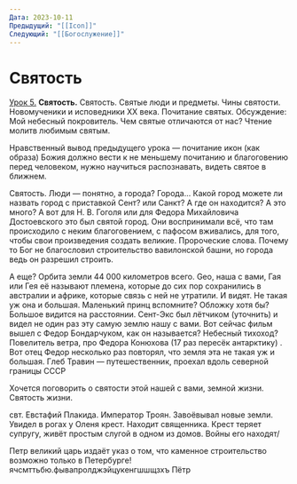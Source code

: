 ```yaml
---
Дата: 2023-10-11
Предыдущий: "[[Icon]]"
Следующий: "[[Богослужение]]"
---
```

# Святость

[Урок 5.](http://uralprosvet.ru/cpsh/Metodicheski_kabinet/pzb/bogoslugenie/svyatost/) **Святость.** Святость. Святые люди и предметы. Чины святости. Новомученики и исповедники XX века. Почитание святых. Обсуждение: Мой небесный покровитель. Чем святые отличаются от нас? Чтение молитв любимым святым.

Нравственный вывод предыдущего урока — почитание икон (как образа) Божия должно вести к не меньшему почитанию и благоговению перед человеком, нужно научиться распознавать, видеть святое в ближнем. 

Святость. Люди — понятно, а города? Города... Какой город можете ли назвать город с приставкой Сент? или Санкт? А где он находится? А это много? А вот для Н. В. Гоголя или для Федора Михайловича Достоевского это был святой город. Они воспринимали всё, что там происходило с неким благоговением, с пафосом вживались, для того, чтобы свои произведения создать великие. Пророческие слова. Почему то Бог не благословил строительство вавилонской башни, но города ведь он разрешил строить.

А еще? Орбита земли 44 000 километров всего. Geo, наша с вами, Гая или Гея её называют племена, которые до сих пор сохранились в австралии и африке, которые связь с ней не утратили. И видят. Не такая уж она и большая. Маленький принц вспомните? Обложку хотя бы? Большое видится на расстоянии. Сент-Экс был лётчиком (уточнить) и видел не один раз эту самую землю нашу с вами. Вот сейчас фильм вышел с Федор Бондарчуком, как он называется? Небесный тихоход? Повелитель ветра, про Федора Конюхова (17 раз пересёк антарктику) . Вот отец Федор несколько раз повторял, что земля эта не такая уж и большая. Глеб Травин — путешественник, проехал вдоль северной границы СССР 

Хочется поговорить о святости этой нашей с вами, земной жизни. Святость жизни. 

свт. Евстафий Плакида. Император Троян. Завоёвывал новые земли. Увидел в рогах у Оленя крест. Находит священника. Крест теряет супругу, живёт простым слугой в одном из домов. Войны его находят/

Петр великий царь издаёт указ о том, что каменное строительство возможно только в Петербурге! ячсмттьбю.фывапролджэйцукенгшшщзхъ Пётр 
